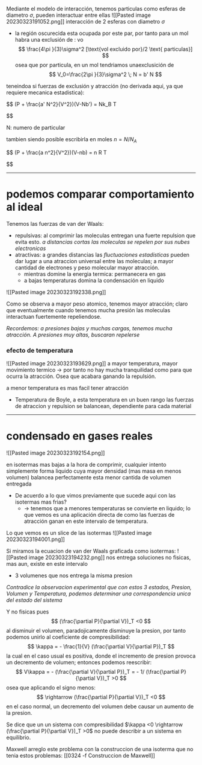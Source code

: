 Mediante el modelo de interacción, tenemos particulas como esferas de diametro $\sigma$, pueden interactuar entre ellas
![[Pasted image 20230323191052.png]]
interacción de 2  esferas con diametro $\sigma$ 
- la región oscurecida esta ocupada por este par, por tanto para un mol habra una exclusión de : vo
$$
\frac{4\pi }{3}\sigma^2 [\text{vol excluido por}/2 \text{ particulas}]
$$
osea que por particula, en un mol tendriamos unaexclusición de
$$
V_0=\frac{2\pi }{3}\sigma^2 \; N = b' N
$$


teneindoa si fuerzas de exclusión y atracción (no derivada aqui, ya que requiere mecanica estadistica):

$$
(P + \frac{a' N^2}{V^2})(V-Nb') = Nk_B T

$$

N: numero de particular

tambien siendo posible escribirla en moles $n = N/N_A$

$$
(P + \frac{a n^2}{V^2})(V-nb) = n R T

$$

___
# podemos comparar comportamiento al ideal

Tenemos las fuerzas de van der Waals:
- repulsivas: al comprimir las moleculas entregan una fuerte repulsion que evita esto. *a distancias cortas las moleculas se repelen por sus nubes electronicas*
- atractivas: a grandes distancias las *fluctuaciones estadisticas* pueden dar lugar a una atraccion universal entre las moleculas; a mayor cantidad de electrones y peso molecular mayor atracción.
	- mientras domine la energia termica: permanecera en gas
	- a bajas temperaturas domina la condensación en liquido

![[Pasted image 20230323192338.png]]

Como se observa a mayor peso atomico, tenemos mayor atracción;
claro que eventualmente cuando tenemos mucha presión las moleculas interactuan fuertemente repeliendose.

*Recordemos: a presiones bajas y muchas cargas, tenemos mucha atracción. A presiones muy altas, buscaran repelerse*

### efecto de temperatura
![[Pasted image 20230323193629.png]]
a mayor temperatura, mayor movimiento termico -> por tanto no hay mucha tranquilidad como para que ocurra la atracción. Osea que acabara ganando la repulsión.

a menor temperatura es mas facil tener atracción

- Temperatura de Boyle, a esta temperatura en un buen rango las fuerzas de atraccion y repulsion se balancean, dependiente para cada material

___
# condensado en gases reales
![[Pasted image 20230323192154.png]]

en isotermas mas bajas a la hora de comprimir, cualquier intento simplemente forma liquido cuya mayor densidad (mas masa en menos volumen) balancea perfectamente esta menor cantida de volumen entregada

- De acuerdo a lo que vimos previamente que sucede aqui con las isotermas mas frias?
	- -> tenemos que a menores temperaturas se convierte en liquido; lo que vemos es una aplicación directa de como las fuerzas de atracción ganan en este intervalo de temperatura.

Lo que vemos es un slice de las isotermas
![[Pasted image 20230323194001.png]]

Si miramos la ecuacion de van der Waals graficada como isotermas:
![[Pasted image 20230323194232.png]]
nos entrega soluciones no fisicas, mas aun, existe en este intervalo
- 3 volumenes que nos entrega la misma presion

*Contradice la observacion experimental que con estos 3 estados, Presion, Volumen y Temperatura, podemos determinar una correspondencia unica del estado del sistema*

Y no fisicas pues
$$
(\frac{\partial P}{\partial V})_T <0
$$
al disminuir el volumen, paradojicamente disminuye la presion, por tanto podemos unirlo al coeficiente de compresibilidad:
$$
\kappa = - \frac{1}{V} (\frac{\partial V}{\partial P})_T 
$$
la cual en el caso usual es positiva, donde el incremento de presion provoca un decremento de volumen;
entonces podemos reescribir:
$$
V\kappa = -  (\frac{\partial V}{\partial P})_T  = - 1/ (\frac{\partial P}{\partial V})_T >0
$$
osea que aplicando el signo menos:
$$
\rightarrow (\frac{\partial P}{\partial V})_T <0
$$
en el caso normal, un decremento del volumen debe causar un aumento de la presion.

Se dice que un un sistema con compresibilidad $\kappa <0 \rightarrow (\frac{\partial P}{\partial V})_T >0$ no puede describir a un sistema en equilibrio.

Maxwell arreglo este problema con la construccion de una isoterma que no tenia estos problemas:
[[0324 -f Construccion de Maxwell]]






